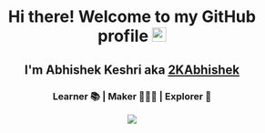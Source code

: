 <div align="center">
  <h1> Hi there! Welcome to my GitHub profile <img src="https://media.giphy.com/media/hvRJCLFzcasrR4ia7z/giphy.gif" width="25px"></h1>
  <h2> I'm Abhishek Keshri aka <a href="https://2kabhishek.github.io" target="_blank">2KAbhishek </a> </h2>
  <h3> Learner 📚  | Maker 👨🏻‍💻  | Explorer 🔎 </h3>
 

<a href="https://github.com/2KAbhishek">
  <img src="https://github-readme-stats.vercel.app/api?username=2KAbhishek&count_private=true&show_icons=true&title_colour=1688f0&bg_color=000&text_color=eee&icon_color=1688f0" /></a>
  
</div>


<!--
**2KAbhishek/2KAbhishek** is a ✨ _special_ ✨ repository because its `README.md` (this file) appears on your GitHub profile.

Here are some ideas to get you started:

- 🔭 I’m currently working on ...
- 🌱 I’m currently learning ...
- 👯 I’m looking to collaborate on ...
- 🤔 I’m looking for help with ...
- 💬 Ask me about ...
- 📫 How to reach me: ...
- 😄 Pronouns: ...
- ⚡ Fun fact: ...
-->
